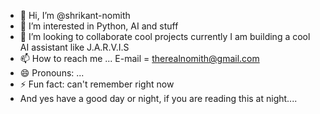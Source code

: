- 👋 Hi, I’m @shrikant-nomith
- 👀 I’m interested in Python, AI and stuff
- 💞️ I’m looking to collaborate cool projects currently I am building a cool AI assistant like J.A.R.V.I.S
- 📫 How to reach me ... E-mail = therealnomith@gmail.com
- 😄 Pronouns: ...
- ⚡ Fun fact: can't remember right now
- And yes have a good day or night, if you are reading this at night....
  

<!---
shrikant-nomith/shrikant-nomith is a ✨ special ✨ repository because its `README.md` (this file) appears on your GitHub profile.
You can click the Preview link to take a look at your changes.
--->
